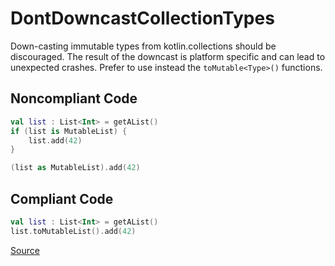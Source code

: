 # DontDowncastCollectionTypes

Down-casting immutable types from kotlin.collections should be discouraged.
The result of the downcast is platform specific and can lead to unexpected crashes.
Prefer to use instead the `toMutable<Type>()` functions.

## Noncompliant Code

```kotlin
val list : List<Int> = getAList()
if (list is MutableList) {
    list.add(42)
}

(list as MutableList).add(42)
```
## Compliant Code

```kotlin
val list : List<Int> = getAList()
list.toMutableList().add(42)
```

[Source](https://arturbosch.github.io/detekt/potential-bugs.html#dontdowncastcollectiontypes)
